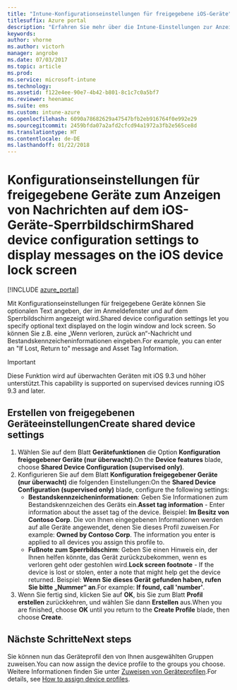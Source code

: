 ```yaml
---
title: "Intune-Konfigurationseinstellungen für freigegebene iOS-Geräte"
titlesuffix: Azure portal
description: "Erfahren Sie mehr über die Intune-Einstellungen zur Anzeige von Informationen auf dem Sperrbildschirm von iOS-Geräten.\""
keywords: 
author: vhorne
ms.author: victorh
manager: angrobe
ms.date: 07/03/2017
ms.topic: article
ms.prod: 
ms.service: microsoft-intune
ms.technology: 
ms.assetid: f122e4ee-90e7-4b42-b801-8c1c7c0a5bf7
ms.reviewer: heenamac
ms.suite: ems
ms.custom: intune-azure
ms.openlocfilehash: 6090a78682629a47547bfb2eb916764f0e992e29
ms.sourcegitcommit: 2459bfda07a2afd2cfcd94a1972a3fb2e565ce8d
ms.translationtype: HT
ms.contentlocale: de-DE
ms.lasthandoff: 01/22/2018
---
```

# <a name="shared-device-configuration-settings-to-display-messages-on-the-ios-device-lock-screen"></a><span data-ttu-id="1257d-103">Konfigurationseinstellungen für freigegebene Geräte zum Anzeigen von Nachrichten auf dem iOS-Geräte-Sperrbildschirm</span><span class="sxs-lookup"><span data-stu-id="1257d-103">Shared device configuration settings to display messages on the iOS device lock screen</span></span>

[!INCLUDE [azure_portal](./includes/azure_portal.md)]

<span data-ttu-id="1257d-104">Mit Konfigurationseinstellungen für freigegebene Geräte können Sie optionalen Text angeben, der im Anmeldefenster und auf dem Sperrbildschirm angezeigt wird.</span><span class="sxs-lookup"><span data-stu-id="1257d-104">Shared device configuration settings let you specify optional text displayed on the login window and lock screen.</span></span> <span data-ttu-id="1257d-105">So können Sie z.B. eine „Wenn verloren, zurück an“-Nachricht und Bestandskennzeicheninformationen eingeben.</span><span class="sxs-lookup"><span data-stu-id="1257d-105">For example, you can enter an "If Lost, Return to" message and Asset Tag Information.</span></span> 

>[!IMPORTANT]
> <span data-ttu-id="1257d-106">Diese Funktion wird auf überwachten Geräten mit iOS 9.3 und höher unterstützt.</span><span class="sxs-lookup"><span data-stu-id="1257d-106">This capability is supported on supervised devices running iOS 9.3 and later.</span></span>

## <a name="create-shared-device-settings"></a><span data-ttu-id="1257d-107">Erstellen von freigegebenen Geräteeinstellungen</span><span class="sxs-lookup"><span data-stu-id="1257d-107">Create shared device settings</span></span>

1. <span data-ttu-id="1257d-108">Wählen Sie auf dem Blatt **Gerätefunktionen** die Option **Konfiguration freigegebener Geräte (nur überwacht)**.</span><span class="sxs-lookup"><span data-stu-id="1257d-108">On the **Device features** blade, choose **Shared Device Configuration (supervised only)**.</span></span>
2. <span data-ttu-id="1257d-109">Konfigurieren Sie auf dem Blatt **Konfiguration freigegebener Geräte (nur überwacht)** die folgenden Einstellungen:</span><span class="sxs-lookup"><span data-stu-id="1257d-109">On the **Shared Device Configuration (supervised only)** blade, configure the following settings:</span></span>
    - <span data-ttu-id="1257d-110">**Bestandskennzeicheninformationen**: Geben Sie Informationen zum Bestandskennzeichen des Geräts ein.</span><span class="sxs-lookup"><span data-stu-id="1257d-110">**Asset tag information** - Enter information about the asset tag of the device.</span></span> <span data-ttu-id="1257d-111">Beispiel: **Im Besitz von Contoso Corp**. Die von Ihnen eingegebenen Informationen werden auf alle Geräte angewendet, denen Sie dieses Profil zuweisen.</span><span class="sxs-lookup"><span data-stu-id="1257d-111">For example: **Owned by Contoso Corp**. The information you enter is applied to all devices you assign this profile to.</span></span>
    - <span data-ttu-id="1257d-112">**Fußnote zum Sperrbildschirm**: Geben Sie einen Hinweis ein, der Ihnen helfen könnte, das Gerät zurückzubekommen, wenn es verloren geht oder gestohlen wird.</span><span class="sxs-lookup"><span data-stu-id="1257d-112">**Lock screen footnote** - If the device is lost or stolen, enter a note that might help get the device returned.</span></span> <span data-ttu-id="1257d-113">Beispiel: **Wenn Sie dieses Gerät gefunden haben, rufen Sie bitte „Nummer“ an**.</span><span class="sxs-lookup"><span data-stu-id="1257d-113">For example: **If found, call 'number'**.</span></span>
3. <span data-ttu-id="1257d-114">Wenn Sie fertig sind, klicken Sie auf **OK**, bis Sie zum Blatt **Profil erstellen** zurückkehren, und wählen Sie dann **Erstellen** aus.</span><span class="sxs-lookup"><span data-stu-id="1257d-114">When you are finished, choose **OK** until you return to the **Create Profile** blade, then choose **Create**.</span></span> 


## <a name="next-steps"></a><span data-ttu-id="1257d-115">Nächste Schritte</span><span class="sxs-lookup"><span data-stu-id="1257d-115">Next steps</span></span>

<span data-ttu-id="1257d-116">Sie können nun das Geräteprofil den von Ihnen ausgewählten Gruppen zuweisen.</span><span class="sxs-lookup"><span data-stu-id="1257d-116">You can now assign the device profile to the groups you choose.</span></span> <span data-ttu-id="1257d-117">Weitere Informationen finden Sie unter [Zuweisen von Geräteprofilen](device-profile-assign.md).</span><span class="sxs-lookup"><span data-stu-id="1257d-117">For details, see [How to assign device profiles](device-profile-assign.md).</span></span>
